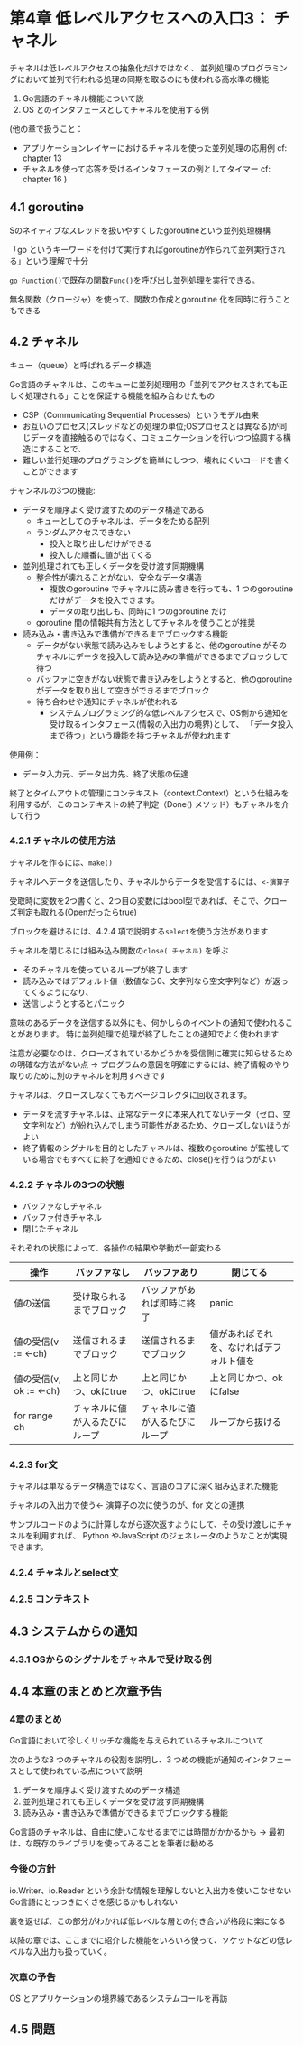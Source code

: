 # 第4章  低レベルアクセスへの入口3： チャネル

チャネルは低レベルアクセスの抽象化だけではなく、
並列処理のプログラミングにおいて並列で行われる処理の同期を取るのにも使われる高水準の機能

1. Go言語のチャネル機能について説
2. OS とのインタフェースとしてチャネルを使用する例

(他の章で扱うこと：
- アプリケーションレイヤーにおけるチャネルを使った並列処理の応用例 cf: chapter 13
- チャネルを使って応答を受けるインタフェースの例としてタイマー cf: chapter 16
)

## 4.1 goroutine

Sのネイティブなスレッドを扱いやすくしたgoroutineという並列処理機構

「go というキーワードを付けて実行すればgoroutineが作られて並列実行される」という理解で十分

`go Function()`で既存の関数`Func()`を呼び出し並列処理を実行できる。

無名関数（クロージャ）を使って、関数の作成とgoroutine 化を同時に行うこともできる

## 4.2 チャネル

キュー（queue）と呼ばれるデータ構造

Go言語のチャネルは、このキューに並列処理用の「並列でアクセスされても正しく処理される」ことを保証する機能を組み合わせたもの

- CSP（Communicating Sequential Processes）というモデル由来
- お互いのプロセス(スレッドなどの処理の単位;OSプロセスとは異なる)が同じデータを直接触るのではなく、コミュニケーションを行いつつ協調する構造にすることで、
- 難しい並行処理のプログラミングを簡単にしつつ、壊れにくいコードを書くことができます

チャンネルの3つの機能:

- データを順序よく受け渡すためのデータ構造である
  - キューとしてのチャネルは、データをためる配列
  - ランダムアクセスできない
    - 投入と取り出しだけができる
    - 投入した順番に値が出てくる
- 並列処理されても正しくデータを受け渡す同期機構
  - 整合性が壊れることがない、安全なデータ構造
    - 複数のgoroutine でチャネルに読み書きを行っても、1 つのgoroutine だけがデータを投入できます。
    - データの取り出しも、同時に1 つのgoroutine だけ
  - goroutine 間の情報共有方法としてチャネルを使うことが推奨
- 読み込み・書き込みで準備ができるまでブロックする機能
  - データがない状態で読み込みをしようとすると、他のgoroutine がそのチャネルにデータを投入して読み込みの準備ができるまでブロックして待つ
  - バッファに空きがない状態で書き込みをしようとすると、他のgoroutine がデータを取り出して空きができるまでブロック
  - 待ち合わせや通知にチャネルが使われる
    - システムプログラミング的な低レベルアクセスで、OS側から通知を受け取るインタフェース(情報の入出力の境界)として、
    「データ投入まで待つ」という機能を持つチャネルが使われます

使用例：

- データ入力元、データ出力先、終了状態の伝達

終了とタイムアウトの管理にコンテキスト（context.Context）という仕組みを利用するが、このコンテキストの終了判定（Done() メソッド）もチャネルを介して行う

### 4.2.1 チャネルの使用方法

チャネルを作るには、`make()`

チャネルへデータを送信したり、チャネルからデータを受信するには、`<-演算子`

受取時に変数を2つ書くと、2つ目の変数にはbool型であれば、そこで、クローズ判定も取れる(Openだったらtrue)

ブロックを避けるには、4.2.4 項で説明する`select`を使う方法があります

チャネルを閉じるには組み込み関数の`close( チャネル)` を呼ぶ
- そのチャネルを使っているループが終了します
- 読み込みではデフォルト値（数値なら0、文字列なら空文字列など）が返ってくるようになり、
- 送信しようとするとパニック

意味のあるデータを送信する以外にも、何かしらのイベントの通知で使われることがあります。
特に並列処理で処理が終了したことの通知でよく使われます

注意が必要なのは、クローズされているかどうかを受信側に確実に知らせるための明確な方法がない点
-> プログラムの意図を明確にするには、終了情報のやり取りのために別のチャネルを利用すべきです

チャネルは、クローズしなくてもガベージコレクタに回収されます。
- データを流すチャネルは、正常なデータに本来入れてないデータ（ゼロ、空文字列など）が紛れ込んでしまう可能性があるため、クローズしないほうがよい
- 終了情報のシグナルを目的としたチャネルは、複数のgoroutine が監視している場合でもすべてに終了を通知できるため、close()を行うほうがよい

### 4.2.2 チャネルの3つの状態

- バッファなしチャネル
- バッファ付きチャネル
- 閉じたチャネル

それぞれの状態によって、各操作の結果や挙動が一部変わる

| 操作 | バッファなし | バッファあり | 閉じてる |
|---|---|---|---|
| 値の送信 | 受け取られるまでブロック | バッファがあれば即時に終了 | panic | 
| 値の受信(v := <-ch) | 送信されるまでブロック | 送信されるまでブロック | 値があればそれを、なければデフォルト値を | 
| 値の受信(v, ok := <-ch) | 上と同じかつ、okにtrue | 上と同じかつ、okにtrue | 上と同じかつ、okにfalse | 
| for range ch | チャネルに値が入るたびにループ | チャネルに値が入るたびにループ | ループから抜ける | 

### 4.2.3 for文

チャネルは単なるデータ構造ではなく、言語のコアに深く組み込まれた機能

チャネルの入出力で使う<- 演算子の次に使うのが、for 文との連携

サンプルコードのように計算しながら逐次返すようにして、その受け渡しにチャネルを利用すれば、
Python やJavaScript のジェネレータのようなことが実現できます。

### 4.2.4 チャネルとselect文

### 4.2.5 コンテキスト

## 4.3 システムからの通知

### 4.3.1 OSからのシグナルをチャネルで受け取る例

## 4.4 本章のまとめと次章予告

### 4章のまとめ

Go言語において珍しくリッチな機能を与えられているチャネルについて

次のような3 つのチャネルの役割を説明し、3 つめの機能が通知のインタフェースとして使われている点について説明

1. データを順序よく受け渡すためのデータ構造
2. 並列処理されても正しくデータを受け渡す同期機構
3. 読み込み・書き込みで準備ができるまでブロックする機能

Go言語のチャネルは、自由に使いこなせるまでには時間がかかるかも
-> 最初は、な既存のライブラリを使ってみることを筆者は勧める

### 今後の方針

io.Writer、io.Reader という余計な情報を理解しないと入出力を使いこなせないGo言語にとっつきにくさを感じるかもしれない

裏を返せば、この部分がわかれば低レベルな層との付き合いが格段に楽になる

以降の章では、ここまでに紹介した機能をいろいろ使って、ソケットなどの低レベルな入出力も扱っていく。

### 次章の予告

OS とアプリケーションの境界線であるシステムコールを再訪

## 4.5 問題
